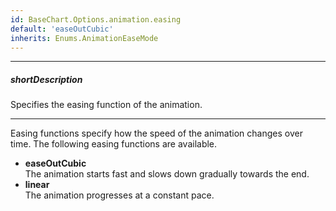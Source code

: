 ```yaml
---
id: BaseChart.Options.animation.easing
default: 'easeOutCubic'
inherits: Enums.AnimationEaseMode
---
```

---
##### shortDescription
Specifies the easing function of the animation.

---
Easing functions specify how the speed of the animation changes over time. The following easing functions are available.

* **easeOutCubic**   
The animation starts fast and slows down gradually towards the end.
* **linear**   
The animation progresses at a constant pace.

